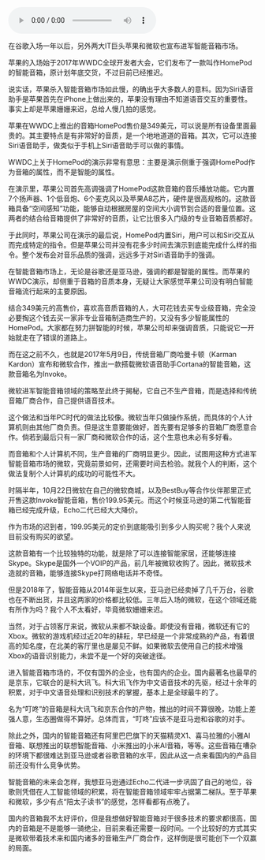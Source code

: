 <audio title="034 _ 智能音箱的战斗：巨头纷纷入场" src="https://static001.geekbang.org/resource/audio/37/e4/3754d280299e6711a4c96c6b27872fe4.mp3" controls="controls"></audio> 
<p>在谷歌入场一年以后，另外两大IT巨头苹果和微软也宣布进军智能音箱市场。</p>
<p>苹果的入场始于2017年WWDC全球开发者大会，它们发布了一款叫作HomePod的智能音箱，原计划年底交货，不过目前已经推迟。</p>
<p>说实话，苹果杀入智能音箱市场如此慢，的确出乎大多数人的意料。因为Siri语音助手是苹果首先在iPhone上做出来的，苹果没有理由不知道语音交互的重要性。事实上却是苹果姗姗来迟，总给人慢几拍的感觉。</p>
<!-- [[[read_end]]] -->
<p>苹果在WWDC上推出的音箱HomePod售价是349美元，可以说是所有设备里面最贵的。其主要特点是有非常好的音质，是一个地地道道的音箱。其次，它可以连接Siri语音助手，做类似于手机上Siri语音助手可以做的事情。</p>
<p>WWDC上关于HomePod的演示非常有意思：主要是演示侧重于强调HomePod作为音箱的属性，而不是智能的属性。</p>
<p>在演示里，苹果公司首先高调强调了HomePod这款音箱的音乐播放功能。它内置7个扬声器、1个低音炮、6个麦克风以及苹果A8芯片，硬件是很高规格的。这款音箱具备“空间感知”功能，能够自动根据房屋的空间大小调节到合适的音量位置。这两者的结合给音箱提供了非常好的音质，让它比很多入门级的专业音箱音质都好。</p>
<p>于此同时，苹果公司在演示的最后说，HomePod内置Siri，用户可以和Siri交互从而完成特定的指令。但是苹果公司并没有花多少时间去演示到底能完成什么样的指令。整个发布会对音乐品质的强调，远远多于对Siri语音助手的强调。</p>
<p>在智能音箱市场上，无论是谷歌还是亚马逊，强调的都是智能的属性。而苹果的WWDC演示，却侧重于音箱的音质本身，无疑让大家感觉苹果公司没有明白智能音箱流行起来的主要原因。</p>
<p>结合349美元的高售价，喜欢高音质音箱的人，大可花钱去买专业级音箱，完全没必要掏这个钱去买一家非专业音箱制造商生产的，又没有多少智能属性的HomePod。大家都在努力拼智能的时候，苹果公司却来强调音质，只能说它一开始就走在了错误的道路上。</p>
<p>而在这之前不久，也就是2017年5月9日，传统音箱厂商哈曼卡顿（Karman Kardon）宣布和微软合作，推出一款搭载微软语音助手Cortana的智能音箱，这款音箱名为Invoke。</p>
<p>微软进军智能音箱领域的策略至此终于揭秘，它自己不生产音箱，而是选择和传统音箱厂商合作，自己提供语音技术。</p>
<p>这个做法和当年PC时代的做法比较像。微软当年只做操作系统，而具体的个人计算机则由其他厂商负责。但是这生意要能做好，首先要有足够多的音箱厂商愿意合作。倘若到最后只有一家厂商和微软合作的话，这个生意也未必有多好看。</p>
<p>而音箱和个人计算机不同，生产音箱的厂商明显更少。因此，试图用这种方式进军智能音箱市场的微软，究竟前景如何，还需要时间去检验。就我个人的判断，这个做法复制个人计算机的成功的可能性不大。</p>
<p>时隔半年，10月22日微软在自己的微软商城，以及BestBuy等合作伙伴那里正式开售这款Invoke智能音箱，售价199.95美元。而这个时候亚马逊的第二代智能音箱已经完成升级，Echo二代已经大大降价。</p>
<p>作为市场的迟到者，199.95美元的定价到底能吸引到多少人购买呢？我个人来说目前没有购买的欲望。</p>
<p>这款音箱有一个比较独特的功能，就是除了可以连接智能家居，还能够连接Skype。Skype是国外一个VOIP的产品，前几年被微软收购了。因此，微软技术造就的音箱，能够连接Skype打网络电话并不奇怪。</p>
<p>但是2018年了，智能音箱从2014年诞生以来，亚马逊已经卖掉了几千万台，谷歌也在不断出货，并且这两家的价格都比较低。三年后入场的微软，在这个领域还能有所作为吗？我个人不太看好，毕竟微软姗姗来迟。</p>
<p>当然，对于占领客厅来说，微软从来都不缺设备。即使没有音箱，微软还有它的Xbox。微软的游戏机经过近20年的耕耘，早已经是一个非常成熟的产品，有着很高的知名度，在北美的客厅里也是屡见不鲜。如果微软去使用自己的技术增强Xbox的语音识别能力，未尝不是一个好的突破途径。</p>
<p>进入智能音箱市场的，不仅有国外的企业，也有国内的企业。国内最著名也最早的是京东，它联合的是科大讯飞。科大讯飞作为中文语音技术的先驱，经过十余年的积累，对于中文语音处理和识别技术的掌握，基本上是全球最牛的了。</p>
<p>名为“叮咚”的音箱是科大讯飞和京东合作的产物，推出的时间不算很晚，功能上差强人意，生态圈做得不算好。总体而言，“叮咚”应该不是亚马逊和谷歌的对手。</p>
<p>除此之外，国内的智能音箱还有阿里巴巴旗下的天猫精灵X1、喜马拉雅的小雅AI音箱、联想推出的联想智能音箱、小米推出的小米AI音箱，等等。这些音箱在嘈杂的环境下都很难达到亚马逊或者谷歌音箱的水平，因此从这一点来看国内的产品目前还没有什么竞争优势。</p>
<p>智能音箱的未来会怎样，我想亚马逊通过Echo二代进一步巩固了自己的地位，谷歌则凭借在人工智能领域的积累，将在智能音箱领域牢牢占据第二梯队。至于苹果和微软，多少有点“陪太子读书”的感觉，怎样看都有点晚了。</p>
<p>国内的音箱我不太好评价，但是我想做好智能音箱对于很多技术的要求都很高，国内的音箱是不是能够一骑绝尘，目前来看还需要一段时间。一个比较好的方式其实是微软带着技术来和国内诸多的音箱生产厂商合作，这样倒是很可能创下一个双赢的局面。</p>
<p></p>
